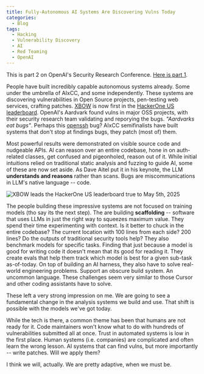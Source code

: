 ```yaml
---
title: Fully-Autonomous AI Systems Are Discovering Vulns Today
categories:
  - Blog
tags:
  - Hacking
  - Vulnerability Discovery
  - AI
  - Red Teaming
  - OpenAI
---
```


This is part 2 on OpenAI's Security Research Conference. [Here is part 1](https://mbgsec.com/posts/2025-05-04-oai-security-conf-vibe).

People have built incredibly capable autonomous systems already.
Some under the umbrella of AIxCC, and some independently.
These systems are discovering vulnerabilities in Open Source projects, pen-testing web services, crafting patches.
[XBOW](https://xbow.com) is now first in the [HackerOne US leaderboard](https://hackerone.com/leaderboard?year=2025&quarter=2&owasp=a1&country=US&assetType=WEB_APP&tab=bbp).
OpenAI's Aardvark found vulns in major OSS projects, with their security research team validating and reporying the bugs.
*"Aardvarks eat bugs"*. Perhaps this [openssh](https://github.com/openssh/openssh-portable/commit/c991273c18afc490313a9f282383eaf59d9c13b9) bug?
AIxCC semifinalists have built systems that don't stop at findings bugs, they patch (most of) them.

Most powerful results were demonstrated on visible source code and nudgeable APIs.
AI can reason over an entire codebase, hone in on auth-related classes, get confused and pigeonholed, reason out of it.
While initial intuitions relied on traditional static analysis and fuzzing to guide AI, some of these are now set aside.
As Dave Aitel put it in his keynote, the LLM **understands and reasons** rather than scans.
Bugs are miscommunications in LLM's native language -- code.

![XBOW leads the HackerOne US leaderboard true to May 5th, 2025](https://mbgsec.com/assets/images/2025-05-08-oai-security-conf-automated-vuln-discovery/Screenshot_2025-05-05_at_11.23.56.png)

The people building these impressive systems are not focused on training models (tho say its the next step).
The are building **scaffolding** -- software that uses LLMs in just the right way to squeezes maximum value.
They spend their time experimenting with context.
Is it better to chuck in the entire codebase? The current location with 100 lines from each side? 200 lines?
Do the outputs of traditional security tools help?
They also benchmark models for specific tasks.
Finding that just because a model is good for writing code it doesn't mean that its good for reading it.
They create evals that help them track which model is best for a given sub-task as-of-today.
On top of building an AI harness, they also have to solve real-world engineering problems.
Support an obscure build system.
An uncommon language.
These challenges seem very similar to those Cursor and other coding assistants have to solve.

These left a very strong impression on me.
We are going to see a fundamental change in the analysis systems we build and use.
That shift is possible with the models we've got today.

While the tech is there, a common theme has been that humans are not ready for it.
Code maintainers won't know what to do with hundreds of vulnerabilities submitted all at once.
Trust in automated systems is low in the first place.
Human systems (i.e. companies) are complicated and often learn the wrong lesson.
AI systems that can find vulns, but more importantly -- write patches.
Will we apply them?

I think we will, actually.
We are pretty adaptive, when we must be.